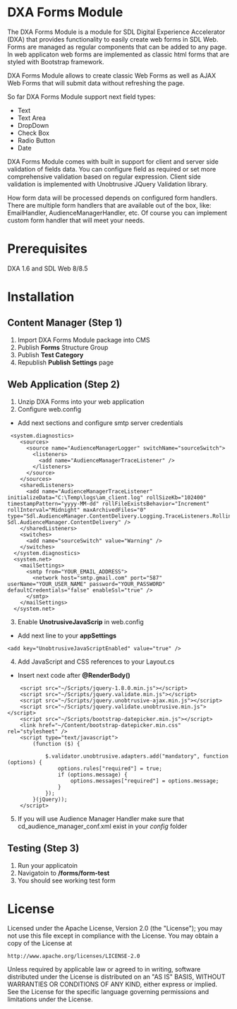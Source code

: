 # DXA Forms Module
The DXA Forms Module is a module for SDL Digital Experience Accelerator (DXA) that provides functionality to easily create web forms in SDL Web. Forms are managed as regular components that can be added to any page. In web applicaton web forms are implemented as classic html forms that are styled with Bootstrap framework.

DXA Forms Module allows to create classic Web Forms as well as AJAX Web Forms that will submit data without refreshing the page. 

So far DXA Forms Module support next field types:
- Text
- Text Area
- DropDown
- Check Box
- Radio Button
- Date

DXA Forms Module comes with built in support for client and server side validation of fields data. You can configure field as required or set more comprehensive validation based on regular expression. Client side validation is implemented with Unobtrusive JQuery Validation library.

How form data will be processed depends on configured form handlers. There are multiple form handlers that are available out of the box, like: EmailHandler, AudienceManagerHandler, etc. Of course you can implement custom form handler that will meet your needs.

# Prerequisites
DXA 1.6 and SDL Web 8/8.5

# Installation
## Content Manager (Step 1)
1. Import DXA Forms Module package into CMS
2. Publish **Forms** Structure Group
3. Publish **Test Category**
4. Republish **Publish Settings** page
## Web Application (Step 2)
1. Unzip DXA Forms into your web application
2. Configure web.config
 * Add next sections and configure smtp server credentials
```
 <system.diagnostics>
    <sources>
      <source name="AudienceManagerLogger" switchName="sourceSwitch">
        <listeners>
          <add name="AudienceManagerTraceListener" />
        </listeners>
      </source>
    </sources>
    <sharedListeners>
      <add name="AudienceManagerTraceListener" initializeData="C:\Temp\logs\am_client.log" rollSizeKb="102400" timestampPattern="yyyy-MM-dd" rollFileExistsBehavior="Increment" rollInterval="Midnight" maxArchivedFiles="0" type="Sdl.AudienceManager.ContentDelivery.Logging.TraceListeners.RollingFlatFileTraceListener, Sdl.AudienceManager.ContentDelivery" />
    </sharedListeners>
    <switches>
      <add name="sourceSwitch" value="Warning" />
    </switches>
  </system.diagnostics>
  <system.net>
    <mailSettings>
      <smtp from="YOUR_EMAIL_ADDRESS">
        <network host="smtp.gmail.com" port="587" userName="YOUR_USER_NAME" password="YOUR_PASSWORD" defaultCredentials="false" enableSsl="true" />
      </smtp>
    </mailSettings>
  </system.net>
```

3. Enable **UnotrusiveJavaScrip** in web.config
- Add next line to your **appSettings**
```
<add key="UnobtrusiveJavaScriptEnabled" value="true" />
```
4. Add JavaScript and CSS references to your Layout.cs
- Insert next code after **@RenderBody()**
```
    <script src="~/Scripts/jquery-1.8.0.min.js"></script>
    <script src="~/Scripts/jquery.validate.min.js"></script>
    <script src="~/Scripts/jquery.unobtrusive-ajax.min.js"></script>
    <script src="~/Scripts/jquery.validate.unobtrusive.min.js"></script>
    <script src="~/Scripts/bootstrap-datepicker.min.js"></script>
    <link href="~/Content/bootstrap-datepicker.min.css" rel="stylesheet" />
    <script type="text/javascript">
        (function ($) {

            $.validator.unobtrusive.adapters.add("mandatory", function (options) {
                options.rules["required"] = true;
                if (options.message) {
                    options.messages["required"] = options.message;
                }
            });
        }(jQuery));
    </script>
```
5. If you will use Audience Manager Handler make sure that cd_audience_manager_conf.xml exist in your *config* folder

## Testing (Step 3)
1. Run your applicatoin
2. Navigatoin to **/forms/form-test**
3. You should see working test form

# License


Licensed under the Apache License, Version 2.0 (the "License");
you may not use this file except in compliance with the License.
You may obtain a copy of the License at

	http://www.apache.org/licenses/LICENSE-2.0

Unless required by applicable law or agreed to in writing, software distributed under the License is distributed on an "AS IS" BASIS, WITHOUT WARRANTIES OR CONDITIONS OF ANY KIND, either express or implied.
See the License for the specific language governing permissions and limitations under the License.
